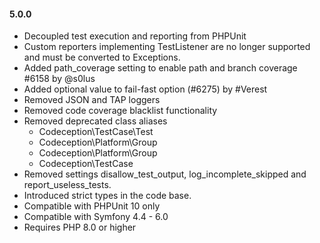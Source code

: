 #### 5.0.0

* Decoupled test execution and reporting from PHPUnit
* Custom reporters implementing TestListener are no longer supported and must be converted to Exceptions.
* Added path_coverage setting to enable path and branch coverage #6158 by @s0lus
* Added optional value to fail-fast option (#6275) by #Verest
* Removed JSON and TAP loggers
* Removed code coverage blacklist functionality
* Removed deprecated class aliases
  - Codeception\TestCase\Test
  - Codeception\Platform\Group
  - Codeception\Platform\Group
  - Codeception\TestCase
* Removed settings disallow_test_output, log_incomplete_skipped and report_useless_tests.
* Introduced strict types in the code base.
* Compatible with PHPUnit 10 only
* Compatible with Symfony 4.4 - 6.0
* Requires PHP 8.0 or higher
